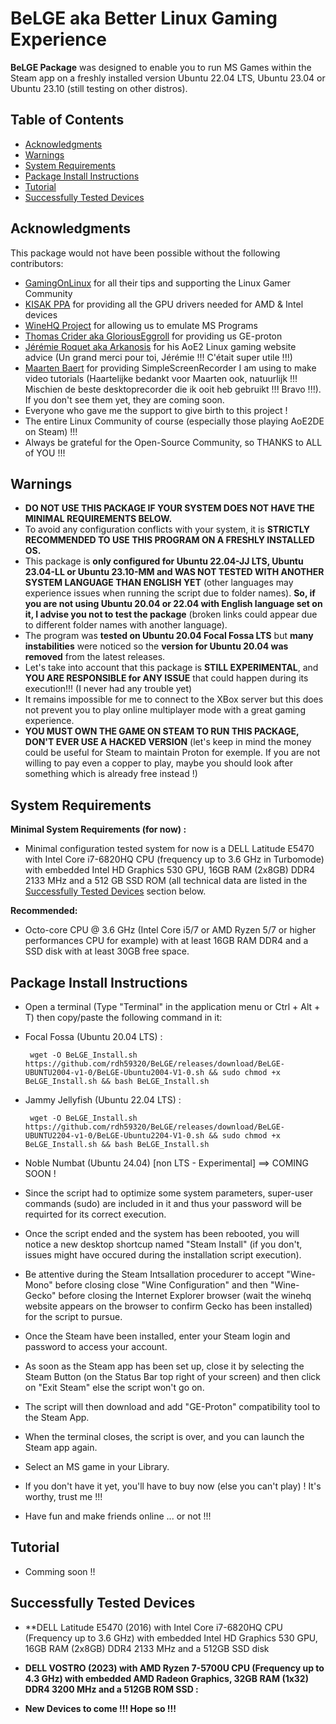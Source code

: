 # BeLGE aka Better Linux Gaming Experience

**BeLGE Package** was designed to enable you to run MS Games within the Steam app on a freshly installed version Ubuntu 22.04 LTS, Ubuntu 23.04 or Ubuntu 23.10 (still testing on other distros). 

## Table of Contents
- [Acknowledgments](#acknowledgments)
- [Warnings](#warnings)
- [System Requirements](#system-requirements)
- [Package Install Instructions](#package-install-instructions)
- [Tutorial](#tutorial)
- [Successfully Tested Devices](#successfully-tested-devices)
  
## Acknowledgments

This package would not have been possible without the following contributors:
- [GamingOnLinux](https://www.gamingonlinux.com/) for all their tips and supporting the Linux Gamer Community 
- [KISAK PPA](https://launchpad.net/~kisak/+archive/ubuntu/kisak-mesa) for providing all the GPU drivers needed for AMD & Intel devices
- [WineHQ Project](https://www.winehq.org/about) for allowing us to emulate MS Programs 
- [Thomas Crider aka GloriousEggroll](https://github.com/GloriousEggroll) for providing us GE-proton
- [Jérémie Roquet aka Arkanosis](https://github.com/Arkanosis) for his AoE2 Linux gaming website advice (Un grand merci pour toi, Jérémie !!! C'était super utile !!!) 
- [Maarten Baert](https://www.maartenbaert.be/simplescreenrecorder/) for providing SimpleScreenRecorder I am using to make video tutorials (Haartelijke bedankt voor Maarten ook, natuurlijk !!! Mischien de beste desktoprecorder die ik ooit heb gebruikt !!! Bravo !!!). If you don't see them yet, they are coming soon.
- Everyone who gave me the support to give birth to this project ! 
- The entire Linux Community of course (especially those playing AoE2DE on Steam) !!!
- Always be grateful for the Open-Source Community, so THANKS to ALL of YOU !!!

## Warnings

- **DO NOT USE THIS PACKAGE IF YOUR SYSTEM DOES NOT HAVE THE MINIMAL REQUIREMENTS BELOW.**
- To avoid any configuration conflicts with your system, it is **STRICTLY RECOMMENDED TO USE THIS PROGRAM ON A FRESHLY INSTALLED OS.**
- This package is **only configured for Ubuntu 22.04-JJ LTS, Ubuntu 23.04-LL or Ubuntu 23.10-MM and WAS NOT TESTED WITH ANOTHER SYSTEM LANGUAGE THAN ENGLISH YET** (other languages may experience issues when running the script due to folder names). **So, if you are not using Ubuntu 20.04 or 22.04 with English language set on it, I advise you not to test the package** (broken links could appear due to different folder names with another language).
- The program was **tested on Ubuntu 20.04 Focal Fossa LTS** but **many instabilities** were noticed so the **version for Ubuntu 20.04 was removed** from the latest releases. 
- Let's take into account that this package is **STILL EXPERIMENTAL**, and **YOU ARE RESPONSIBLE for ANY ISSUE** that could happen during its execution!!! (I never had any trouble yet)
- It remains impossible for me to connect to the XBox server but this does not prevent you to play online multiplayer mode with a great gaming experience.
- **YOU MUST OWN THE GAME ON STEAM TO RUN THIS PACKAGE, DON'T EVER USE A HACKED VERSION** (let's keep in mind the money could be useful for Steam to maintain Proton for exemple. If you are not willing to pay even a copper to play, maybe you should look after something which is already free instead !)

## System Requirements

**Minimal System Requirements (for now) :**
- Minimal configuration tested system for now is a DELL Latitude E5470 with Intel Core i7-6820HQ CPU (frequency up to 3.6 GHz in Turbomode) with embedded Intel HD Graphics 530 GPU, 16GB RAM (2x8GB) DDR4 2133 MHz and a 512 GB SSD ROM (all technical data are listed in the [Successfully Tested Devices](#successfully-tested-devices) section below.
   
**Recommended:**
- Octo-core CPU @ 3.6 GHz (Intel Core i5/7 or AMD Ryzen 5/7 or higher performances CPU for example) with at least 16GB RAM DDR4 and a SSD disk with at least 30GB free space.

## Package Install Instructions

- Open a terminal (Type "Terminal" in the application menu or Ctrl + Alt + T) then copy/paste the following command in it:

 - Focal Fossa (Ubuntu 20.04 LTS) :
 
        wget -O BeLGE_Install.sh https://github.com/rdh59320/BeLGE/releases/download/BeLGE-UBUNTU2004-v1-0/BeLGE-Ubuntu2004-V1-0.sh && sudo chmod +x BeLGE_Install.sh && bash BeLGE_Install.sh


 - Jammy Jellyfish (Ubuntu 22.04 LTS) :

        wget -O BeLGE_Install.sh https://github.com/rdh59320/BeLGE/releases/download/BeLGE-UBUNTU2204-v1-0/BeLGE-Ubuntu2204-V1-0.sh && sudo chmod +x BeLGE_Install.sh && bash BeLGE_Install.sh
    
    
 - Noble Numbat (Ubuntu 24.04) [non LTS - Experimental] ==> COMING SOON ! 
    
- Since the script had to optimize some system parameters, super-user commands (sudo) are included in it and thus your password will be requirted for its correct execution.
- Once the script ended and the system has been rebooted, you will notice a new desktop shortcup named "Steam Install" (if you don't, issues might have occured during the installation script execution).
- Be attentive during the Steam Intsallation procedurer to accept "Wine-Mono" before closing close "Wine Configuration" and then "Wine-Gecko" before closing the Internet Explorer browser (wait the winehq website appears on the browser to confirm Gecko has been installed) for the script to pursue.
- Once the Steam have been installed, enter your Steam login and password to access your account.
- As soon as the Steam app has been set up, close it by selecting the Steam Button (on the Status Bar top right of your screen) and then click on "Exit Steam" else the script won't go on.
- The script will then download and add "GE-Proton" compatibility tool to the Steam App.
- When the terminal closes, the script is over, and you can launch the Steam app again.
- Select an MS game in your Library.
- If you don't have it yet, you'll have to buy now (else you can't play) ! It's worthy, trust me !!!
- Have fun and make friends online ... or not !!!

## Tutorial
- Comming soon !!

## Successfully Tested Devices
- **DELL Latitude E5470 (2016) with Intel Core i7-6820HQ CPU (Frequency up to 3.6 GHz) with embedded Intel HD Graphics 530 GPU, 16GB RAM (2x8GB) DDR4 2133 MHz and a 512GB SSD disk

- **DELL VOSTRO (2023) with AMD Ryzen 7-5700U CPU (Frequency up to 4.3 GHz) with embedded AMD Radeon Graphics, 32GB RAM (1x32) DDR4 3200 MHz and a 512GB ROM SSD :**
- **New Devices to come  !!! Hope so !!!**
